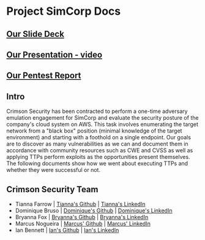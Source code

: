 # Project SimCorp Docs

## [Our Slide Deck](deck.pdf)

## [Our Presentation - video](https://drive.google.com/file/d/1AhRNDWmKn0wrCK1zMQH8OjcMrOaFH-o5/view?usp=drive_link)

## [Our Pentest Report](report.pdf)

## Intro 

Crimson Security has been contracted to perform a one-time adversary emulation engagement for SimCorp and evaluate the security posture of the company's cloud system on AWS. This task involves enumerating the target network from a "black box" position (minimal knowledge of the target environment) and starting with a foothold on a single endpoint. Our goals are to discover as many vulnerabilities as we can and document them in accordance with community resources such as CWE and CVSS as well as applying TTPs perform exploits as the opportunities present themselves. The following documents show how we went about executing TTPs and whether they were successful or not.

## Crimson Security Team

- Tianna Farrow     | [Tianna's Github](https://github.com/raqueltianna) | [Tianna's LinkedIn](https://www.linkedin.com/in/tianna-farrow/)
- Dominique Bruso   | [Dominique's Github](https://github.com/nbruso) | [Dominique's LinkedIn](https://www.linkedin.com/in/dominique-bruso-7005b827a/)
- Bryanna Fox       | [Bryanna's Github](https://github.com/BryannaKFox) | [Bryanna's LinkedIn](https://www.linkedin.com/in/bryanna-k-fox109)
- Marcus Nogueira   | [Marcus' Github](https://github.com/marcusvno) | [Marcus' LinkedIn](https://linkedin.com/marcusvno)
- Ian Bennett       | [Ian's Github](https://github.com/subtropicalhorseback) | [Ian's LinkedIn](https://linkedin.com/in/subtropicalhorseback)
